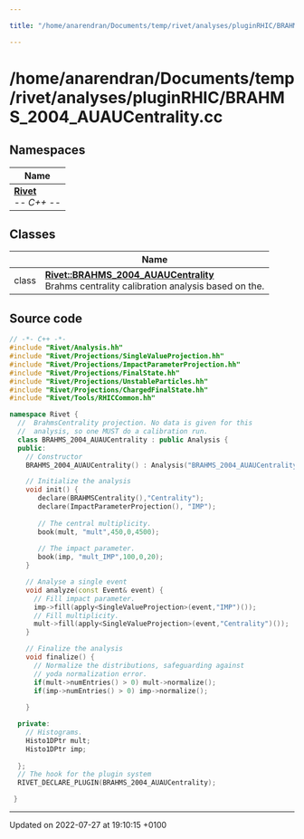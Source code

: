 ```yaml
---

title: "/home/anarendran/Documents/temp/rivet/analyses/pluginRHIC/BRAHMS_2004_AUAUCentrality.cc"

---
```


# /home/anarendran/Documents/temp/rivet/analyses/pluginRHIC/BRAHMS_2004_AUAUCentrality.cc



## Namespaces

| Name           |
| -------------- |
| **[Rivet](http://example.org/namespaces/namespacerivet/)** <br>-*- C++ -*-  |

## Classes

|                | Name           |
| -------------- | -------------- |
| class | **[Rivet::BRAHMS_2004_AUAUCentrality](http://example.org/classes/classrivet_1_1brahms__2004__auaucentrality/)** <br>Brahms centrality calibration analysis based on the.  |




## Source code

```cpp
// -*- C++ -*-
#include "Rivet/Analysis.hh"
#include "Rivet/Projections/SingleValueProjection.hh"
#include "Rivet/Projections/ImpactParameterProjection.hh"
#include "Rivet/Projections/FinalState.hh"
#include "Rivet/Projections/UnstableParticles.hh"
#include "Rivet/Projections/ChargedFinalState.hh"
#include "Rivet/Tools/RHICCommon.hh"

namespace Rivet {
  //  BrahmsCentrality projection. No data is given for this
  //  analysis, so one MUST do a calibration run.
  class BRAHMS_2004_AUAUCentrality : public Analysis {
  public:
    // Constructor
    BRAHMS_2004_AUAUCentrality() : Analysis("BRAHMS_2004_AUAUCentrality") {}

    // Initialize the analysis
    void init() {
       declare(BRAHMSCentrality(),"Centrality");
       declare(ImpactParameterProjection(), "IMP");
       
       // The central multiplicity.
       book(mult, "mult",450,0,4500);
       
       // The impact parameter.
       book(imp, "mult_IMP",100,0,20);
    }

    // Analyse a single event
    void analyze(const Event& event) {
      // Fill impact parameter.
      imp->fill(apply<SingleValueProjection>(event,"IMP")());
      // Fill multiplicity.
      mult->fill(apply<SingleValueProjection>(event,"Centrality")());
    }

    // Finalize the analysis
    void finalize() {
      // Normalize the distributions, safeguarding against 
      // yoda normalization error.
      if(mult->numEntries() > 0) mult->normalize();
      if(imp->numEntries() > 0) imp->normalize();
    
    }

  private:
    // Histograms.
    Histo1DPtr mult;
    Histo1DPtr imp;
  
  };
  // The hook for the plugin system
  RIVET_DECLARE_PLUGIN(BRAHMS_2004_AUAUCentrality);

 }
```


-------------------------------

Updated on 2022-07-27 at 19:10:15 +0100
